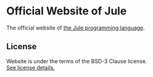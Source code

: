 # Official Website of Jule

The official website of [the Jule programming language](https://github.com/julelang/jule).

## License
Website is under the terms of the BSD-3 Clause license. \
[See license details.](https://github.com/julelang/website/blob/master/LICENSE)
